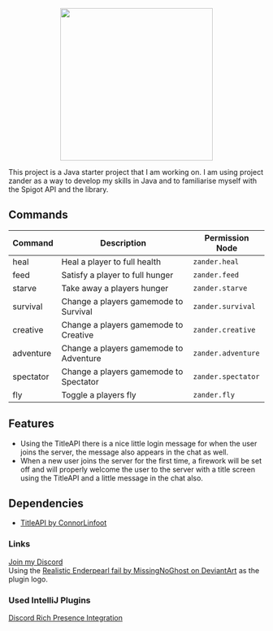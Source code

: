 <p align="center">
  <img height="300" src="https://i.imgur.com/3Xupajl.png">
</p>

This project is a Java starter project that I am working on. I am using project zander as a way to develop my skills in Java and to familiarise myself with the Spigot API and the library.

## Commands
|  Command  |             Description                |   Permission Node  |
|-----------|----------------------------------------|--------------------|
| heal      | Heal a player to full health           | `zander.heal`      |
| feed      | Satisfy a player to full hunger        | `zander.feed`      |
| starve    | Take away a players hunger             | `zander.starve`    |
| survival  | Change a players gamemode to Survival  | `zander.survival`  |
| creative  | Change a players gamemode to Creative  | `zander.creative`  |
| adventure | Change a players gamemode to Adventure | `zander.adventure` |
| spectator | Change a players gamemode to Spectator | `zander.spectator` |
| fly       | Toggle a players fly                   | `zander.fly`       |

## Features
- Using the TitleAPI there is a nice little login message for when the user joins the server, the message also appears in the chat as well.
- When a new user joins the server for the first time, a firework will be set off and will properly welcome the user to the server with a title screen using the TitleAPI and a little message in the chat also.

## Dependencies
- [TitleAPI by ConnorLinfoot](https://www.spigotmc.org/resources/titleapi-1-8-1-13.1325/)

### Links
[Join my Discord](http://bit.ly/mancavediscord)<br>
Using the [Realistic Enderpearl fail by MissingNoGhost on DeviantArt](https://www.deviantart.com/missingnoghost/art/Realistic-Enderpearl-fail-412476635) as the plugin logo.

### Used IntelliJ Plugins
[Discord Rich Presence Integration](https://plugins.jetbrains.com/plugin/10217-discord-integration)
